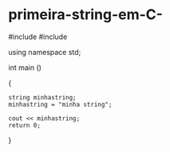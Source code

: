 primeira-string-em-C-
=====================



#include<iostream>
#include<string>


using namespace std;

int main ()


{


    string minhastring;
    minhastring = "minha string";

    cout << minhastring;
    return 0;


}
